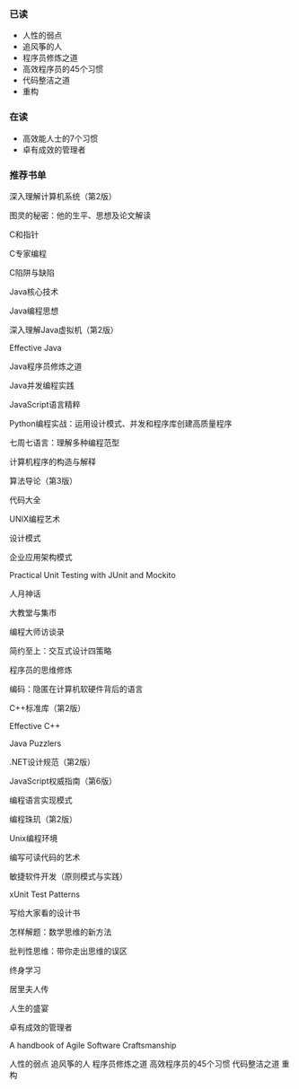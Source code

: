 ### 已读
- 人性的弱点
- 追风筝的人
- 程序员修炼之道
- 高效程序员的45个习惯
- 代码整洁之道
- 重构


### 在读
- 高效能人士的7个习惯
- 卓有成效的管理者


### 推荐书单
深入理解计算机系统（第2版）

图灵的秘密：他的生平、思想及论文解读

C和指针

C专家编程

C陷阱与缺陷

Java核心技术

Java编程思想

深入理解Java虚拟机（第2版）

Effective Java

Java程序员修炼之道

Java并发编程实践

JavaScript语言精粹

Python编程实战：运用设计模式、并发和程序库创建高质量程序

七周七语言：理解多种编程范型

计算机程序的构造与解释

算法导论（第3版）

代码大全

UNIX编程艺术

设计模式

企业应用架构模式

Practical Unit Testing with JUnit and Mockito

人月神话

大教堂与集市

编程大师访谈录

简约至上：交互式设计四策略

程序员的思维修炼

编码：隐匿在计算机软硬件背后的语言

C++标准库（第2版）

Effective C++

Java Puzzlers

.NET设计规范（第2版）

JavaScript权威指南（第6版）

编程语言实现模式

编程珠玑（第2版）

Unix编程环境

编写可读代码的艺术

敏捷软件开发（原则模式与实践）

xUnit Test Patterns

写给大家看的设计书

怎样解题：数学思维的新方法

批判性思维：带你走出思维的误区

终身学习

居里夫人传

人生的盛宴

卓有成效的管理者

A handbook of Agile Software Craftsmanship

人性的弱点
追风筝的人
程序员修炼之道
高效程序员的45个习惯
代码整洁之道
重构
